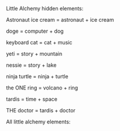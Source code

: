 Little Alchemy hidden elements:

Astronaut ice cream = astronaut + ice cream

doge = computer + dog

keyboard cat = cat + music

yeti = story + mountain

nessie = story + lake

ninja turtle = ninja + turtle

the ONE ring = volcano + ring

tardis = time + space

THE doctor = tardis + doctor

All little alchemy elements:

